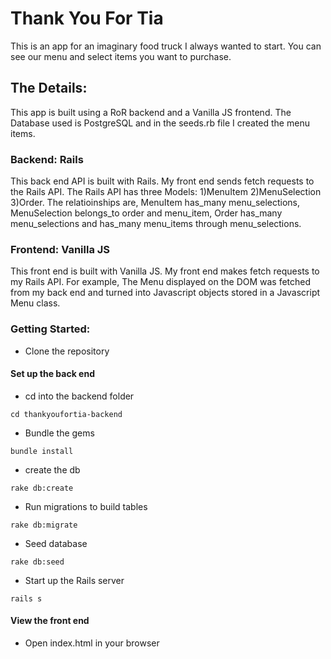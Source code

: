 # Thank You For Tia
This is an app for an imaginary food truck I always wanted to start. You can see our menu and select items you want to purchase.

## The Details:

This app is built using a RoR backend and a Vanilla JS frontend. The Database used is PostgreSQL and in the seeds.rb file I created the menu items. 


### Backend: Rails 
This back end API is built with Rails. My front end sends fetch requests to the Rails API. The Rails API has three Models: 1)MenuItem 2)MenuSelection 3)Order. The relatioinships are, MenuItem has_many menu_selections, MenuSelection belongs_to order and menu_item, Order has_many menu_selections and has_many menu_items through menu_selections.

### Frontend: Vanilla JS
This front end is built with Vanilla JS. My front end makes fetch requests to my Rails API. For example, The Menu displayed on the DOM was fetched from my back end and turned into Javascript objects stored in a Javascript Menu class.

### Getting Started:

* Clone the repository

#### Set up the back end

* cd into the backend folder
```
cd thankyoufortia-backend 
```

* Bundle the gems 
```
bundle install
```
* create the db
```
rake db:create
```

* Run migrations to build tables
```
rake db:migrate
```

* Seed database 
```
rake db:seed
```

* Start up the Rails server
```
rails s
```

#### View the front end

* Open index.html in your browser
